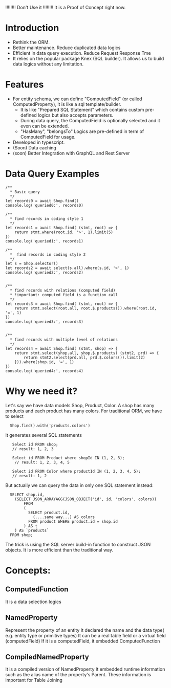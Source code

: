 

!!!!!!!! Don't Use it !!!!!!!!
It is a Proof of Concept right now.


# Introduction

- Rethink the ORM. 
- Better maintenance. Reduce duplicated data logics
- Efficient in data query execution. Reduce Request Response Tme
- It relies on the popular package Knex (SQL builder). It allows us to build data logics without any limitation. 

# Features
- For entity schema, we can define "ComputedField" (or called ComputedProperty), it is like a sql template/builder. 
  - It is like "Prepared SQL Statement" which contains custom pre-defined logics but also accepts parameters. 
  - During data query, the ComputedField is optionally selected and it even can be extended.
  - "HasMany", "belongsTo" Logics are pre-defined in term of ComputedField for usage.
- Developed in typescript.
- (Soon) Data caching
- (soon) Better Integration with GraphQL and Rest Server

# Data Query Examples

```
/**
  * Basic query
  */
let records0 = await Shop.find()
console.log('queried0:', records0)

/**
  * find records in coding style 1
  */
let records1 = await Shop.find( (stmt, root) => {
    return stmt.where(root.id, '>', 1).limit(5)
})
console.log('queried1:', records1)

/**
  *  find records in coding style 2
  */
let s = Shop.selector()
let records2 = await select(s.all).where(s.id, '>', 1)
console.log('queried2:', records2)


/**
  * find records with relations (computed field)
  * !important: computed field is a function call
  */
let records3 = await Shop.find( (stmt, root) => {
    return stmt.select(root.all, root.$.products()).where(root.id, '=', 1)
})
console.log('queried3:', records3)


/**
  * find records with multiple level of relations
  */
let records4 = await Shop.find( (stmt, shop) => {
    return stmt.select(shop.all, shop.$.products( (stmt2, prd) => {
        return stmt2.select(prd.all, prd.$.colors()).limit(2)
    })).where(shop.id, '=', 1)
})
console.log('queried4:', records4)

```


# Why we need it?


Let's say we have data models Shop, Product, Color.
A shop has many products and each product has many colors.
For traditional ORM, we have to select
```
  Shop.find().with('products.colors') 
```
It generates several SQL statements
```
   Select id FROM shop;  
   // result: 1, 2, 3

   Select id FROM Product where shopId IN (1, 2, 3);
    // result: 1, 2, 3, 4, 5

   Select id FROM Color where productId IN (1, 2, 3, 4, 5);
   // result: 1, 2
```

But actually we can query the data in only one SQL statement instead:
```
  SELECT shop.id, 
    (SELECT JSON_ARRAYAGG(JSON_OBJECT('id', id, 'colors', colors))
        FROM
        (
          SELECT product.id, 
            (....same way...) AS colors
          FROM product WHERE product.id = shop.id
        ) AS t
    ) AS `products` 
  FROM shop;

```
The trick is using the SQL server build-in function to construct JSON objects.
It is more efficient than the traditional way.


# Concepts:

## ComputedFunction
  It is a data selection logics

## NamedProperty
  Represent the property of an entity
  It declared the name and the data type( e.g. entity type or primitive types)
  It can be a real table field or a virtual field (computedField)
  If it is a computedField, it embedded ComputedFunction
  
## CompiledNamedProperty
  It is a compiled version of NamedProperty
  It embedded runtime information such as the alias name of the property's Parent. These information is important for Table Joining


